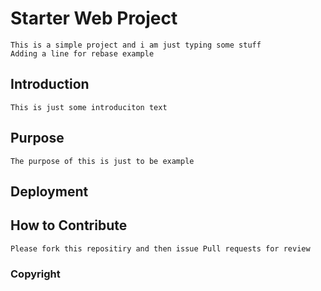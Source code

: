 # Starter Web Project
	This is a simple project and i am just typing some stuff
	Adding a line for rebase example 

## Introduction 
	This is just some introduciton text 

## Purpose 
	The purpose of this is just to be example 
## Deployment 

## How to Contribute 
	Please fork this repositiry and then issue Pull requests for review 

### Copyright
